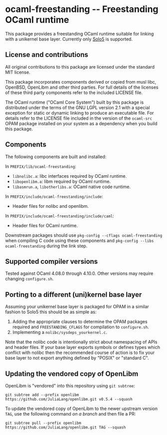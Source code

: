 # ocaml-freestanding -- Freestanding OCaml runtime

This package provides a freestanding OCaml runtime suitable for linking with a
unikernel base layer. Currently only [Solo5](https://github.com/Solo5/solo5) is
supported.

## License and contributions

All original contributions to this package are licensed under the standard MIT
license.

This package incorporates components derived or copied from musl libc, OpenBSD,
OpenLibm and other third parties. For full details of the licenses of these
third party components refer to the included LICENSE file.

The OCaml runtime ("OCaml Core System") built by this package is distributed
under the terms of the GNU LGPL version 2.1 with a special exception for static
or dynamic linking to produce an executable file. For details refer to the
LICENSE file included in the version of the `ocaml-src` OPAM package installed
on your system as a dependency when you build this package.

## Components

The following components are built and installed:

In `PREFIX/lib/ocaml-freestanding`:

- `libnolibc.a`: libc interfaces required by OCaml runtime.
- `libopenlibm.a`: libm required by OCaml runtime.
- `libasmrun.a`, `libotherlibs.a`: OCaml native code runtime.

In `PREFIX/include/ocaml-freestanding/include`:

- Header files for nolibc and openlibm.

In `PREFIX/include/ocaml-freestanding/include/caml`:

- Header files for OCaml runtime.

Downstream packages should use `pkg-config --cflags ocaml-freestanding` when
compiling C code using these components and `pkg-config --libs
ocaml-freestanding` during the link step.

## Supported compiler versions

Tested against OCaml 4.08.0 through 4.10.0. Other versions may require
changing `configure.sh`.

## Porting to a different (uni)kernel base layer

Assuming your unikernel base layer is packaged for OPAM in a similar
fashion to Solo5 this should be as simple as:

1. Adding the appropriate clauses to determine the OPAM packages required
   and `FREESTANDING_CFLAGS` for compilation to `configure.sh`.
2. Implementing a `nolibc/sysdeps_yourkernel.c`.

Note that the nolibc code is intentionally strict about namespacing of APIs
and header files. If your base layer exports symbols or defines types which
conflict with nolibc then the recommended course of action is to fix your
base layer to not export anything defined by "POSIX" or "standard C".

## Updating the vendored copy of OpenLibm

OpenLibm is "vendored" into this repository using `git subtree`:

    git subtree add --prefix openlibm https://github.com/JuliaLang/openlibm.git v0.5.4 --squash

To update the vendored copy of OpenLibm to the newer upstream version `TAG`,
use the following command _on a branch_ and then file a PR:

    git subtree pull --prefix openlibm https://github.com/JuliaLang/openlibm.git TAG --squash
